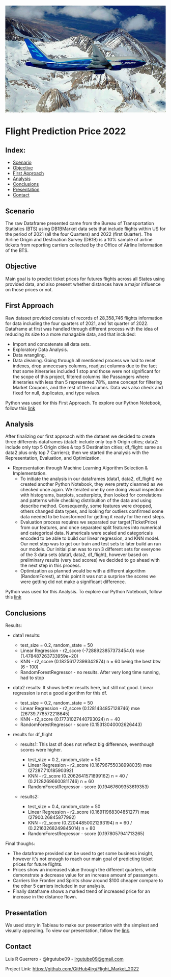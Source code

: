 ![Flight Image](https://github.com/GitHub4lrg/Flight_Market_2022/blob/main/images/Boening%20_777_%20wikimedia.jpg)
# Flight Prediction Price 2022

## Index:

- [Scenario](#scenario)
- [Objective](#objective)
- [First Approach](#first-approach)
- [Analysis](#analysis)
-	[Conclusions](#conclusions)
-	[Presentation](#presentation)
-	[Contact](#contact)

## Scenario

The raw Dataframe presented came from the Bureau of Transportation Statistics (BTS) using DB1BMarket data sets that include flights within US for the period of 2021 (all the four Quarters) and 2022 (first Quarter). The Airline Origin and Destination Survey (DB1B) is a 10% sample of airline tickets from reporting carriers collected by the Office of Airline Information of the BTS.

## Objective

Main goal is to predict ticket prices for futures flights across all States using provided data, and also present whether distances have a major influence on those prices or not.

## First Approach

Raw dataset provided consists of records of 28,358,746 flights information for data including the four quarters of 2021, and 1st quarter of 2022. Dataframe at first was handled through different process with the idea of reducing its size to a more managable data, and that included:
- Import and concatenate all data sets.
- Exploratory Data Analysis.
- Data wrangling.
- Data cleaning.
Going through all mentioned process we had to reset indexes, drop unnecesary columns, readjust columns due to the fact that some itineraries included 1 stop and those were not significant for the scope of this project, filtered columns like Passangers where itineraries with less than 5 represented 78%, same concept for filtering Market Coupons, and the rest of the columns. Data was also check and fixed for null, duplicates, and type values.

Python was used for this First Approach. To explore our Python Notebook, follow this [link](Python/Flight_Market_2022.ipynb)

## Analysis

After finalizing our first approach with the dataset we decided to create three differents dataframes (data1: include only top 5 Origin cities; data2: include only top 5 Origin cities & top 5 Destination cities; df_flight: same as data2 plus only top 7 Carriers); then we started the analysis with the Representation, Evaluation, and Optimization.

- Representation through Machine Learning Algorithm Selection & Implementation.
  - To initiate the analysis in our dataframes (data1, data2, df_flight) we created another Python Notebook, they were pretty cleanned as we checked once again. We iterated one by one doing visual inspection with histograms, barplots, scatterplots, then looked for correlations and patterns while checking distribuition of the data and using describe method. Consequently, some features were dropped, others changed data types, and looking for outliers confirmed some data needed to be transformed for getting it ready for the next steps.
  - Evaluation process requires we separated our target(TicketPrice) from our features, and once separated split features into numerical and categorical data. Numericals were scaled and categoricals encoded to be able to build our linear regression, and KNN model. Our next step was to get our train and test sets to later build an run our models. Our initial plan was to run 3 different sets for everyone of the 3 data sets (data1, data2, df_flight), however based on preliminary results (very bad scores) we decided to go ahead with the next step in this process.
  - Optimization as planned would be with a different algorithm (RandomForest), at this point it was not a surprise the scores we were getting did not make a significant difference.

Python was used for this Analysis. To explore our Python Notebook, follow this [link](Python/Flight_Market_2022B.ipynb)

## Conclusions

Results:

- data1 results:

  - test_size = 0.2, random_state = 50
  - Linear Regression - r2_score (-7288923857373454.0)   mse (1.478487263733959e+20)
  - KNN - r2_score (0.18256172399342874)  n = 60 being the best btw (6 - 100)
  - RandomForestRegressor - no results. After very long time running, had to stop

- data2 results: It shows better results here, but still not good. Linear regression is not a good algorithm for this df.

  - test_size = 0.2, random_state = 50
  - Linear Regression - r2_score (0.1281434857128746)   mse (26739.778572218645)
  - KNN - r2_score (0.17731027440793024)  n = 40
  - RandomForestRegressor - score (0.15313040002626443)

- results for df_flight

  - results1: This last df does not reflect big difference, eventhough scores were higher.

    - test_size = 0.2, random_state = 50
    - Linear Regression - r2_score (0.16796755038998035)   mse (27287.71018590392)
    - KNN - r2_score (0.2062641571899162)  n = 40 /  (0.21282696600811746)  n = 60  
    - RandomForestRegressor - score (0.19467609353619353)

  - results2:

    - test_size = 0.4, random_state = 50
    - Linear Regression - r2_score (0.16911968304851277)   mse (27900.26845877992)
    - KNN - r2_score (0.22044850021293194)  n = 60 /  (0.22163268249845014)  n = 80  
    - RandomForestRegressor - score (0.1978057941713265)

Final thoughs: 
 - The dataframe provided can be used to get some business insight, however it's not enough to reach our main goal of predicting ticket prices for future flights.
 - Prices show an increased value through the different quarters, while demonstrate a decrease value for an increase amount of passangers.
 - Carriers like Frontier and Spirits show around $100 cheaper compare to the other 5 carriers included in our analysis.
 - Finally dataframe shows a marked trend of increased price for an increase in the distance flown.

## Presentation

We used story in Tableau to make our presentation with the simplest and visually appealing. To view our presentation, follow the [link](https://public.tableau.com/views/FlightMarket2022/Dashboard1?:language=en-US&:display_count=n&:origin=viz_share_link).

## Contact
Luis R Guerrero - @lrgutube09 - lrgutube09@gmail.com

Project Link: https://github.com/GitHub4lrg/Flight_Market_2022
